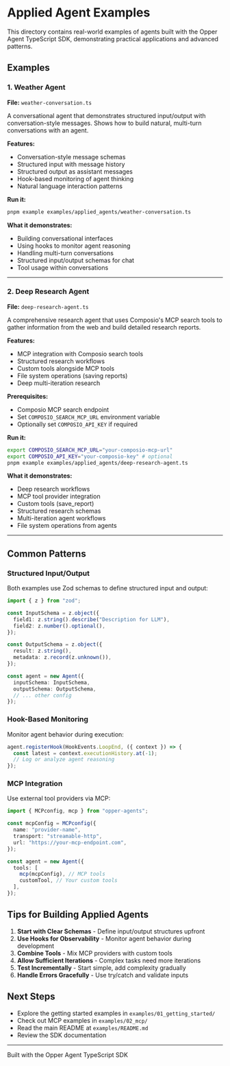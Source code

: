 # Applied Agent Examples

This directory contains real-world examples of agents built with the Opper Agent TypeScript SDK, demonstrating practical applications and advanced patterns.

## Examples

### 1. Weather Agent

**File:** `weather-conversation.ts`

A conversational agent that demonstrates structured input/output with conversation-style messages. Shows how to build natural, multi-turn conversations with an agent.

**Features:**

- Conversation-style message schemas
- Structured input with message history
- Structured output as assistant messages
- Hook-based monitoring of agent thinking
- Natural language interaction patterns

**Run it:**

```bash
pnpm example examples/applied_agents/weather-conversation.ts
```

**What it demonstrates:**

- Building conversational interfaces
- Using hooks to monitor agent reasoning
- Handling multi-turn conversations
- Structured input/output schemas for chat
- Tool usage within conversations

---

### 2. Deep Research Agent

**File:** `deep-research-agent.ts`

A comprehensive research agent that uses Composio's MCP search tools to gather information from the web and build detailed research reports.

**Features:**

- MCP integration with Composio search tools
- Structured research workflows
- Custom tools alongside MCP tools
- File system operations (saving reports)
- Deep multi-iteration research

**Prerequisites:**

- Composio MCP search endpoint
- Set `COMPOSIO_SEARCH_MCP_URL` environment variable
- Optionally set `COMPOSIO_API_KEY` if required

**Run it:**

```bash
export COMPOSIO_SEARCH_MCP_URL="your-composio-mcp-url"
export COMPOSIO_API_KEY="your-composio-key" # optional
pnpm example examples/applied_agents/deep-research-agent.ts
```

**What it demonstrates:**

- Deep research workflows
- MCP tool provider integration
- Custom tools (save_report)
- Structured research schemas
- Multi-iteration agent workflows
- File system operations from agents

---

## Common Patterns

### Structured Input/Output

Both examples use Zod schemas to define structured input and output:

```typescript
import { z } from "zod";

const InputSchema = z.object({
  field1: z.string().describe("Description for LLM"),
  field2: z.number().optional(),
});

const OutputSchema = z.object({
  result: z.string(),
  metadata: z.record(z.unknown()),
});

const agent = new Agent({
  inputSchema: InputSchema,
  outputSchema: OutputSchema,
  // ... other config
});
```

### Hook-Based Monitoring

Monitor agent behavior during execution:

```typescript
agent.registerHook(HookEvents.LoopEnd, ({ context }) => {
  const latest = context.executionHistory.at(-1);
  // Log or analyze agent reasoning
});
```

### MCP Integration

Use external tool providers via MCP:

```typescript
import { MCPconfig, mcp } from "opper-agents";

const mcpConfig = MCPconfig({
  name: "provider-name",
  transport: "streamable-http",
  url: "https://your-mcp-endpoint.com",
});

const agent = new Agent({
  tools: [
    mcp(mcpConfig), // MCP tools
    customTool, // Your custom tools
  ],
});
```

## Tips for Building Applied Agents

1. **Start with Clear Schemas** - Define input/output structures upfront
2. **Use Hooks for Observability** - Monitor agent behavior during development
3. **Combine Tools** - Mix MCP providers with custom tools
4. **Allow Sufficient Iterations** - Complex tasks need more iterations
5. **Test Incrementally** - Start simple, add complexity gradually
6. **Handle Errors Gracefully** - Use try/catch and validate inputs

## Next Steps

- Explore the getting started examples in `examples/01_getting_started/`
- Check out MCP examples in `examples/02_mcp/`
- Read the main README at `examples/README.md`
- Review the SDK documentation

---

Built with the Opper Agent TypeScript SDK
